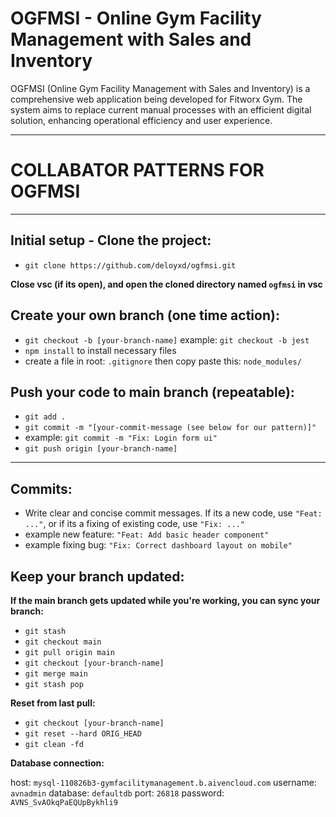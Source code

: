 # OGFMSI - Online Gym Facility Management with Sales and Inventory

OGFMSI (Online Gym Facility Management with Sales and Inventory) is a comprehensive web application being developed for Fitworx Gym. The system aims to replace current manual processes with an efficient digital solution, enhancing operational efficiency and user experience.

---

# COLLABATOR PATTERNS FOR OGFMSI

---

## **Initial setup - Clone the project:**

- `git clone https://github.com/deloyxd/ogfmsi.git`

**Close vsc (if its open), and open the cloned directory named `ogfmsi` in vsc**

## **Create your own branch (one time action):**

- `git checkout -b [your-branch-name]` example: `git checkout -b jest`
- `npm install` to install necessary files
- create a file in root: `.gitignore` then copy paste this: `node_modules/`

## **Push your code to main branch (repeatable):**

- `git add .`
- `git commit -m "[your-commit-message (see below for our pattern)]"`
- example: `git commit -m "Fix: Login form ui"`
- `git push origin [your-branch-name]`

---

## **Commits:**

- Write clear and concise commit messages. If its a new code, use `"Feat: ..."`, or if its a fixing of existing code, use `"Fix: ..."`
- example new feature: `"Feat: Add basic header component"`
- example fixing bug: `"Fix: Correct dashboard layout on mobile"`

## **Keep your branch updated:**

**If the main branch gets updated while you're working, you can sync your branch:**

- `git stash`
- `git checkout main`
- `git pull origin main`
- `git checkout [your-branch-name]`
- `git merge main`
- `git stash pop`

**Reset from last pull:**

- `git checkout [your-branch-name]`
- `git reset --hard ORIG_HEAD`
- `git clean -fd`

**Database connection:**

host: `mysql-110826b3-gymfacilitymanagement.b.aivencloud.com`
username: `avnadmin`
database: `defaultdb`
port: `26818`
password: `AVNS_SvAOkqPaEQUpBykhli9`
